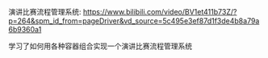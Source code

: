 <!--
 * @Description:                    
 * @Author:  shang guan meng luo
 * @version: 
 * @Date: 2024-10-07 19:48:13
 * @LastEditTime: 2024-10-14 22:00:14
-->


演讲比赛流程管理系统: https://www.bilibili.com/video/BV1et411b73Z/?p=264&spm_id_from=pageDriver&vd_source=5c495e3ef87d1f3de4b8a79a6b9360a1


学习了如何用各种容器组合实现一个演讲比赛流程管理系统
